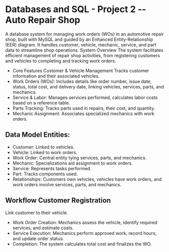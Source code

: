 # Databases and SQL - Project 2 -- Auto Repair Shop

A database system for managing work orders (WOs) in an automotive repair shop, built with MySQL and guided by an Enhanced Entity-Relationship (EER) diagram. It handles customer, vehicle, mechanic, service, and part data to streamline shop operations.
System Overview The system facilitates efficient management of repair shop activities, from registering customers and vehicles to completing and tracking work orders.

* Core Features Customer & Vehicle Management
Tracks customer information and their associated vehicles.
* Work Orders (WOs): Includes details like order number, issue date, status, total cost, and delivery date, linking vehicles, services, parts, and mechanics. 
* Service & Labor: Manages services performed, calculates labor costs based on a reference table. 
* Parts Tracking: Tracks parts used in repairs, their cost, and quantity.
* Mechanic Assignment: Associates specialized mechanics with work orders. 

## Data Model Entities:

* Customer: Linked to vehicles. 
* Vehicle: Linked to work orders.
* Work Order: Central entity tying services, parts, and mechanics.
* Mechanic: Specializations aid assignment to work orders.
* Service: Represents tasks performed.
* Part: Tracks components used.
* Relationships: Customers own vehicles, vehicles have work orders, and work orders involve services, parts, and mechanics.

## Workflow Customer Registration
Link customer to their vehicle.

* Work Order Creation: Mechanics assess the vehicle, identify required services, and estimate costs. 
* Service Execution: Mechanics perform approved work, record hours, and update order status.
*  Completion: The system calculates total cost and finalizes the WO.

